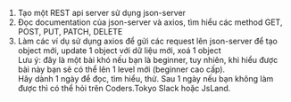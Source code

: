  1. Tạo một REST api server sử dụng json-server<br/>
 2. Đọc documentation của json-server và axios, tìm hiểu các method GET, POST, PUT, PATCH, DELETE<br>
 3. Làm các ví dụ sử dụng axios để gửi các request lên json-server để tạo object mới, update 1 object với dữ liệu mới, xoá 1 object<br>
 Lưu ý: đây là một bài khó nếu bạn là beginner, tuy nhiên, khi hiểu được bài này bạn sẽ có thể lên 1 level mới (beginner cao cấp).<br>
 Hãy dành 1 ngày để đọc, tìm hiểu, thử. Sau 1 ngày nếu bạn không làm được thì có thể hỏi trên Coders.Tokyo Slack hoặc JsLand.
